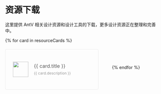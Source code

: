 <!--
index: 0
title: 资源下载
-->

<style>
    .resource-card {
        max-width: 350px;
        width: 40%;
        min-width: 300px;
        height: 130px;
        border: 1px solid #e9e9e9;
        border-radius: 4px;
        font-size: 12px;
        color: #777;
        display: inline-block;
        margin: 20px 40px 10px 0;
        vertical-align: middle;
        -webkit-transition: all .3s ease;
        transition: all .3s ease;
        position: relative;
        overflow: hidden;
    }
    .resource-card:hover {
        box-shadow: 0 3px 8px #d3ddeb;
        border-color: transparent;
    }
    .resource-card img, .resource-card .resource-content {
        display: inline-block;
        vertical-align: middle;
        position: absolute;
        top: 50%;
        -webkit-transform: translateY(-50%);
        -ms-transform: translateY(-50%);
        transform: translateY(-50%);
    }
    .resource-card img {
        width: 50px;
        margin: 0 20px 0 24px;
    }
    .resource-card .resource-content {
        margin-left: 92px;
    }
    .resource-content .title {
        display: block;
        font-size: 16px;
        color: rgba(0,0,0,.65);
        overflow: hidden;
        white-space: nowrap;
        text-overflow: ellipsis;
        line-height: 1.2;
        margin-bottom: 6px;
    }
    .resource-content .description {
        display: block;
        color: #999;
        padding-right: 8px;
    }
</style>

# 资源下载

这里提供 AntV 相关设计资源和设计工具的下载，更多设计资源正在整理和完善中。

<div class="resource-cards">
{% for card in resourceCards %}
    <a href="{{ card.href }}" class="resource-card">
        <img src="{{ card.icon }}" alt="">
        <span class="resource-content">
            <span class="title">{{ card.title }}</span>
            <span class="description">{{ card.description }}</span>
        </span>
    </a>
{% endfor %}
</div>
